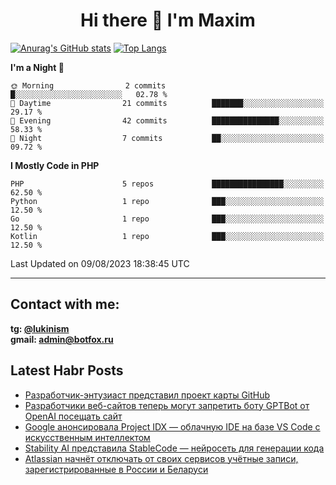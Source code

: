 ## <h1 align="center">Hi there 👋 I'm Maxim</h1>

[![Anurag's GitHub stats](https://github-readme-stats.vercel.app/api?username=lukinism)](https://github.com/anuraghazra/github-readme-stats) [![Top Langs](https://github-readme-stats.vercel.app/api/top-langs/?username=lukinism)](https://github.com/anuraghazra/github-readme-stats)

<!--START_SECTION:waka-->
**I'm a Night 🦉** 

```text
🌞 Morning                2 commits           █░░░░░░░░░░░░░░░░░░░░░░░░   02.78 % 
🌆 Daytime                21 commits          ███████░░░░░░░░░░░░░░░░░░   29.17 % 
🌃 Evening                42 commits          ███████████████░░░░░░░░░░   58.33 % 
🌙 Night                  7 commits           ██░░░░░░░░░░░░░░░░░░░░░░░   09.72 % 
```


**I Mostly Code in PHP** 

```text
PHP                      5 repos             ████████████████░░░░░░░░░   62.50 % 
Python                   1 repo              ███░░░░░░░░░░░░░░░░░░░░░░   12.50 % 
Go                       1 repo              ███░░░░░░░░░░░░░░░░░░░░░░   12.50 % 
Kotlin                   1 repo              ███░░░░░░░░░░░░░░░░░░░░░░   12.50 % 
```




 Last Updated on 09/08/2023 18:38:45 UTC
<!--END_SECTION:waka-->
___
## Contact with me:
**tg: [@lukinism](https://t.me/lukinism)  
gmail: admin@botfox.ru**

## Latest Habr Posts
<!-- BLOG-POST-LIST:START -->
- [Разработчик-энтузиаст представил проект карты GitHub](https://habr.com/ru/news/753598/)
- [Разработчики веб-сайтов теперь могут запретить боту GPTBot от OpenAI посещать сайт](https://habr.com/ru/news/753406/)
- [Google анонсировала Project IDX — облачную IDE на базе VS Code с искусственным интеллектом](https://habr.com/ru/news/753400/)
- [Stability AI представила StableCode — нейросеть для генерации кода](https://habr.com/ru/news/753396/)
- [Atlassian начнёт отключать от своих сервисов учётные записи, зарегистрированные в России и Беларуси](https://habr.com/ru/news/753384/)
<!-- BLOG-POST-LIST:END -->
